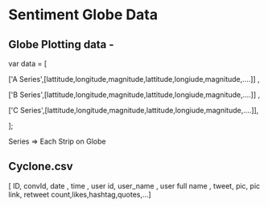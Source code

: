 # Sentiment Globe Data

## Globe Plotting data - 

var data = [ 

['A Series',[lattitude,longitude,magnitude,lattitude,longiude,magnitude,....]] , 

['B Series',[lattitude,longitude,magnitude,lattitude,longiude,magnitude,....]] ,

['C Series',[lattitude,longitude,magnitude,lattitude,longiude,magnitude,....]],

];

Series => Each Strip on Globe

## Cyclone.csv 
[ ID, convId, date , time , user id, user_name , user full name , tweet, pic, pic link, retweet count,likes,hashtag,quotes,...]
